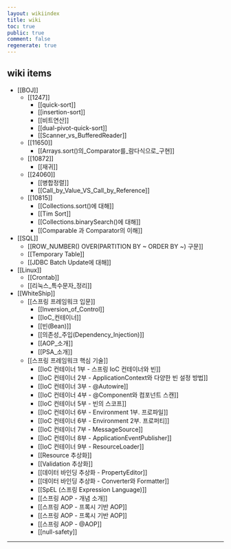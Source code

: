 ```yaml
---
layout: wikiindex
title: wiki
toc: true
public: true
comment: false
regenerate: true
---
```


## wiki items


* [[BOJ]]
  * [[1247]]
    * [[quick-sort]]
    * [[insertion-sort]]
    * [[비트연산]]
    * [[dual-pivot-quick-sort]]
    * [[Scanner_vs_BufferedReader]]
  * [[11650]]
    * [[Arrays.sort()의_Comparator를_람다식으로_구현]]
  * [[10872]]
    * [[재귀]]
  * [[24060]]
    * [[병합정렬]]
	* [[Call_by_Value_VS_Call_by_Reference]]
  * [[10815]]
    * [[Collections.sort()에 대해]]
	* [[Tim Sort]]
	* [[Collections.binarySearch()에 대해]]
	* [[Comparable 과 Comparator의 이해]]
* [[SQL]]
  * [[ROW_NUMBER() OVER(PARTITION BY ~ ORDER BY ~) 구문]]
  * [[Temporary Table]]
  * [[JDBC Batch Update에 대해]]
* [[Linux]]
  * [[Crontab]]
  * [[리눅스_특수문자_정리]]
* [[WhiteShip]]
  * [[스프링 프레임워크 입문]]
  	* [[Inversion_of_Control]]
  	* [[IoC_컨테이너]]
  	* [[빈(Bean)]]
  	* [[의존성_주입(Dependency_Injection)]]
  	* [[AOP_소개]]
  	* [[PSA_소개]]
  * [[스프링 프레임워크 핵심 기술]]
  	* [[IoC 컨테이너 1부 - 스프링 IoC 컨테이너와 빈]]
  	* [[IoC 컨테이너 2부 - ApplicationContext와 다양한 빈 설정 방법]]
  	* [[IoC 컨테이너 3부 - @Autowire]]
  	* [[IoC 컨테이너 4부 - @Component와 컴포넌트 스캔]]
  	* [[IoC 컨테이너 5부 - 빈의 스코프]]
  	* [[IoC 컨테이너 6부 - Environment 1부. 프로파일]]
  	* [[IoC 컨테이너 6부 - Environment 2부. 프로퍼티]]
    * [[IoC 컨테이너 7부 - MessageSource]]
    * [[IoC 컨테이너 8부 - ApplicationEventPublisher]]
    * [[IoC 컨테이너 9부 - ResourceLoader]]
    * [[Resource 추상화]]
    * [[Validation 추상화]]
    * [[데이터 바인딩 추상화 - PropertyEditor]]
    * [[데이터 바인딩 추상화 - Converter와 Formatter]]
    * [[SpEL (스프링 Expression Language)]]
    * [[스프링 AOP - 개념 소개]]
    * [[스프링 AOP - 프록시 기반 AOP]]
    * [[스프링 AOP - 프록시 기반 AOP]]
    * [[스프링 AOP - @AOP]]
    * [[null-safety]]
---

